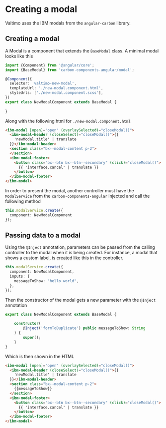 # Creating a modal

Valtimo uses the IBM modals from the `angular-carbon` library. 

## Creating a modal

A Modal is a component that extends the `BaseModal` class. A minimal modal looks like this
```typescript
import {Component} from '@angular/core';
import {BaseModal} from 'carbon-components-angular/modal';

@Component({
  selector: 'valtimo-new-modal',
  templateUrl: './new-modal.component.html',
  styleUrls: ['./new-modal.component.scss'],
})
export class NewModalComponent extends BaseModal {
    
}
```
Along with the following html for `./new-modal.component.html`
```html
<ibm-modal [open]="open" (overlaySelected)="closeModal()">
  <ibm-modal-header (closeSelect)="closeModal()">{{
    'newModal.title' | translate
  }}</ibm-modal-header>
  <section class="bx--modal-content p-2">
  </section>
  <ibm-modal-footer>
    <button class="bx--btn bx--btn--secondary" (click)="closeModal()">
      {{ 'interface.cancel' | translate }}
    </button>
  </ibm-modal-footer>
</ibm-modal>
```
In order to present the modal, another controller must have the `ModalService` from the `carbon-components-angular` injected
and call the following method
```typescript
this.modalService.create({
  component: NewModalComponent
});
```

## Passing data to a modal

Using the `@Inject` annotation, parameters can be passed from the calling controller to the modal when it is being created.
For instance, a modal that shows a custom label, is created like this in the controller.
```typescript
this.modalService.create({
  component: NewModalComponent,
  inputs: {
    messageToShow: "hello world",
  },
});
```
Then the constructor of the modal gets a new parameter with the `@Inject` annotation
```typescript
export class NewModalComponent extends BaseModal {
  
    constructor(
        @Inject('formToDuplicate') public messageToShow: String
    ) {
        super();
    }
}
```
Which is then shown in the HTML
```html
<ibm-modal [open]="open" (overlaySelected)="closeModal()">
  <ibm-modal-header (closeSelect)="closeModal()">{{
    'newModal.title' | translate
  }}</ibm-modal-header>
  <section class="bx--modal-content p-2">
    {{messageToShow}}
  </section>
  <ibm-modal-footer>
    <button class="bx--btn bx--btn--secondary" (click)="closeModal()">
      {{ 'interface.cancel' | translate }}
    </button>
  </ibm-modal-footer>
</ibm-modal>
```